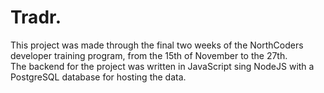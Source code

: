 # Tradr.

This project was made through the final two weeks of the NorthCoders developer training program, from the 15th of November to the 27th.
<br>
The backend for the project was written in JavaScript sing NodeJS with a PostgreSQL database for hosting the data. 